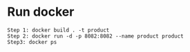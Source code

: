 # Run docker
```
Step 1: docker build . -t product
Step 2: docker run -d -p 8082:8082 --name product product
Step3: docker ps
```
